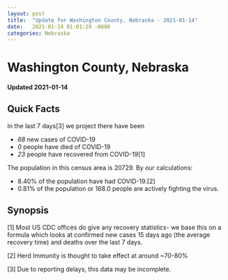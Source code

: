 ```yaml
---
layout: post
title:  "Update for Washington County, Nebraska - 2021-01-14"
date:   2021-01-14 01:01:29 -0600
categories: Nebraska
---
```


# Washington County, Nebraska
#### Updated 2021-01-14

## Quick Facts

In the last 7 days[3] we project there have been
- *68* new cases of COVID-19
- *0* people have died of COVID-19
- *23* people have recovered from COVID-19[1]

The population in this census area is 20729. By our calculations:
- 8.40% of the population have had COVID-19.[2]
- 0.81% of the population or 168.0 people are actively fighting the virus.

## Synopsis




[1] Most US CDC offices do give any recovery statistics- we base this on a formula which looks at confirmed new cases
15 days ago (the average recovery time) and deaths over the last 7 days.

[2] Herd Immunity is thought to take effect at around ~70-80%

[3] Due to reporting delays, this data may be incomplete.
 
    